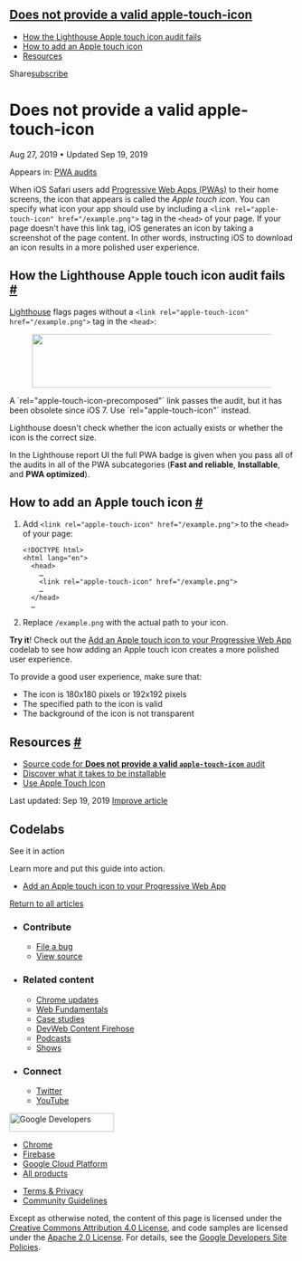 ## <a href="#does-not-provide-a-valid-apple-touch-icon" class="w-toc__header--link">Does not provide a valid apple-touch-icon</a>

- [How the Lighthouse Apple touch icon audit fails](#how-the-lighthouse-apple-touch-icon-audit-fails)
- [How to add an Apple touch icon](#how-to-add-an-apple-touch-icon)
- [Resources](#resources)

Share<a href="/newsletter/" class="gc-analytics-event w-actions__fab w-actions__fab--subscribe"><span>subscribe</span></a>

# Does not provide a valid apple-touch-icon

Aug 27, 2019 <span class="w-author__separator">•</span> Updated Sep 19, 2019

<span class="w-post-signpost__title">Appears in:</span> <a href="/lighthouse-pwa" class="w-post-signpost__link">PWA audits</a>

When iOS Safari users add [Progressive Web Apps (PWAs)](/discover-installable) to their home screens, the icon that appears is called the _Apple touch icon_. You can specify what icon your app should use by including a `<link rel="apple-touch-icon" href="/example.png">` tag in the `<head>` of your page. If your page doesn't have this link tag, iOS generates an icon by taking a screenshot of the page content. In other words, instructing iOS to download an icon results in a more polished user experience.

## How the Lighthouse Apple touch icon audit fails <a href="#how-the-lighthouse-apple-touch-icon-audit-fails" class="w-headline-link">#</a>

[Lighthouse](https://developers.google.com/web/tools/lighthouse/) flags pages without a `<link rel="apple-touch-icon" href="/example.png">` tag in the `<head>`:

<figure><img src="https://web-dev.imgix.net/image/tcFciHGuF3MxnTr1y5ue01OGLBn2/mXGs4XSr4DXMxLk536wo.png?auto=format" class="w-screenshot" sizes="(min-width: 800px) 800px, calc(100vw - 48px)" srcset="https://web-dev.imgix.net/image/tcFciHGuF3MxnTr1y5ue01OGLBn2/mXGs4XSr4DXMxLk536wo.png?auto=format&amp;w=200 200w, https://web-dev.imgix.net/image/tcFciHGuF3MxnTr1y5ue01OGLBn2/mXGs4XSr4DXMxLk536wo.png?auto=format&amp;w=228 228w, https://web-dev.imgix.net/image/tcFciHGuF3MxnTr1y5ue01OGLBn2/mXGs4XSr4DXMxLk536wo.png?auto=format&amp;w=260 260w, https://web-dev.imgix.net/image/tcFciHGuF3MxnTr1y5ue01OGLBn2/mXGs4XSr4DXMxLk536wo.png?auto=format&amp;w=296 296w, https://web-dev.imgix.net/image/tcFciHGuF3MxnTr1y5ue01OGLBn2/mXGs4XSr4DXMxLk536wo.png?auto=format&amp;w=338 338w, https://web-dev.imgix.net/image/tcFciHGuF3MxnTr1y5ue01OGLBn2/mXGs4XSr4DXMxLk536wo.png?auto=format&amp;w=385 385w, https://web-dev.imgix.net/image/tcFciHGuF3MxnTr1y5ue01OGLBn2/mXGs4XSr4DXMxLk536wo.png?auto=format&amp;w=439 439w, https://web-dev.imgix.net/image/tcFciHGuF3MxnTr1y5ue01OGLBn2/mXGs4XSr4DXMxLk536wo.png?auto=format&amp;w=500 500w, https://web-dev.imgix.net/image/tcFciHGuF3MxnTr1y5ue01OGLBn2/mXGs4XSr4DXMxLk536wo.png?auto=format&amp;w=571 571w, https://web-dev.imgix.net/image/tcFciHGuF3MxnTr1y5ue01OGLBn2/mXGs4XSr4DXMxLk536wo.png?auto=format&amp;w=650 650w, https://web-dev.imgix.net/image/tcFciHGuF3MxnTr1y5ue01OGLBn2/mXGs4XSr4DXMxLk536wo.png?auto=format&amp;w=741 741w, https://web-dev.imgix.net/image/tcFciHGuF3MxnTr1y5ue01OGLBn2/mXGs4XSr4DXMxLk536wo.png?auto=format&amp;w=845 845w, https://web-dev.imgix.net/image/tcFciHGuF3MxnTr1y5ue01OGLBn2/mXGs4XSr4DXMxLk536wo.png?auto=format&amp;w=964 964w, https://web-dev.imgix.net/image/tcFciHGuF3MxnTr1y5ue01OGLBn2/mXGs4XSr4DXMxLk536wo.png?auto=format&amp;w=1098 1098w, https://web-dev.imgix.net/image/tcFciHGuF3MxnTr1y5ue01OGLBn2/mXGs4XSr4DXMxLk536wo.png?auto=format&amp;w=1252 1252w, https://web-dev.imgix.net/image/tcFciHGuF3MxnTr1y5ue01OGLBn2/mXGs4XSr4DXMxLk536wo.png?auto=format&amp;w=1428 1428w, https://web-dev.imgix.net/image/tcFciHGuF3MxnTr1y5ue01OGLBn2/mXGs4XSr4DXMxLk536wo.png?auto=format&amp;w=1600 1600w" width="800" height="95" /></figure>A `rel="apple-touch-icon-precomposed"` link passes the audit, but it has been obsolete since iOS 7. Use `rel="apple-touch-icon"` instead.

Lighthouse doesn't check whether the icon actually exists or whether the icon is the correct size.

In the Lighthouse report UI the full PWA badge is given when you pass all of the audits in all of the PWA subcategories (**Fast and reliable**, **Installable**, and **PWA optimized**).

## How to add an Apple touch icon <a href="#how-to-add-an-apple-touch-icon" class="w-headline-link">#</a>

1.  Add `<link rel="apple-touch-icon" href="/example.png">` to the `<head>` of your page:

        <!DOCTYPE html>
        <html lang="en">
          <head>
            …
            <link rel="apple-touch-icon" href="/example.png">
            …
          </head>
          …

2.  Replace `/example.png` with the actual path to your icon.

**Try it**! Check out the [Add an Apple touch icon to your Progressive Web App](/codelab-apple-touch-icon) codelab to see how adding an Apple touch icon creates a more polished user experience.

To provide a good user experience, make sure that:

- The icon is 180x180 pixels or 192x192 pixels
- The specified path to the icon is valid
- The background of the icon is not transparent

## Resources <a href="#resources" class="w-headline-link">#</a>

- [Source code for **Does not provide a valid `apple-touch-icon`** audit](https://github.com/GoogleChrome/lighthouse/blob/master/lighthouse-core/audits/apple-touch-icon.js)
- [Discover what it takes to be installable](/install-criteria)
- [Use Apple Touch Icon](https://webhint.io/docs/user-guide/hints/hint-apple-touch-icons/)

<span class="w-mr--sm">Last updated: Sep 19, 2019 </span>[Improve article](https://github.com/GoogleChrome/web.dev/blob/master/src/site/content/en/lighthouse-pwa/apple-touch-icon/index.md)

## Codelabs

See it in action

Learn more and put this guide into action.

- <a href="/codelab-apple-touch-icon/" class="w-callout__link w-callout__link--codelab">Add an Apple touch icon to your Progressive Web App</a>

<a href="/lighthouse-pwa" class="gc-analytics-event w-article-navigation__link w-article-navigation__link--back w-article-navigation__link--single">Return to all articles</a>

- ### Contribute

  - <a href="https://github.com/GoogleChrome/web.dev/issues/new?assignees=&amp;labels=bug&amp;template=bug_report.md&amp;title=" class="w-footer__linkbox-link">File a bug</a>
  - <a href="https://github.com/googlechrome/web.dev" class="w-footer__linkbox-link">View source</a>

- ### Related content

  - <a href="https://blog.chromium.org/" class="w-footer__linkbox-link">Chrome updates</a>
  - <a href="https://developers.google.com/web/" class="w-footer__linkbox-link">Web Fundamentals</a>
  - <a href="https://developers.google.com/web/showcase/" class="w-footer__linkbox-link">Case studies</a>
  - <a href="https://devwebfeed.appspot.com/" class="w-footer__linkbox-link">DevWeb Content Firehose</a>
  - <a href="/podcasts/" class="w-footer__linkbox-link">Podcasts</a>
  - <a href="/shows/" class="w-footer__linkbox-link">Shows</a>

- ### Connect

  - <a href="https://www.twitter.com/ChromiumDev" class="w-footer__linkbox-link">Twitter</a>
  - <a href="https://www.youtube.com/user/ChromeDevelopers" class="w-footer__linkbox-link">YouTube</a>

<a href="https://developers.google.com/" class="w-footer__utility-logo-link"><img src="/images/lockup-color.png" alt="Google Developers" class="w-footer__utility-logo" width="185" height="33" /></a>

- <a href="https://developer.chrome.com/" class="w-footer__utility-link">Chrome</a>
- <a href="https://firebase.google.com/" class="w-footer__utility-link">Firebase</a>
- <a href="https://cloud.google.com/" class="w-footer__utility-link">Google Cloud Platform</a>
- <a href="https://developers.google.com/products" class="w-footer__utility-link">All products</a>

<!-- -->

- <a href="https://policies.google.com/" class="w-footer__utility-link">Terms &amp; Privacy</a>
- <a href="/community-guidelines/" class="w-footer__utility-link">Community Guidelines</a>

Except as otherwise noted, the content of this page is licensed under the [Creative Commons Attribution 4.0 License](https://creativecommons.org/licenses/by/4.0/), and code samples are licensed under the [Apache 2.0 License](https://www.apache.org/licenses/LICENSE-2.0). For details, see the [Google Developers Site Policies](https://developers.google.com/terms/site-policies).
